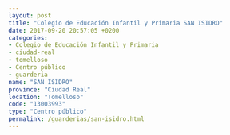 ```yaml
---
layout: post
title: "Colegio de Educación Infantil y Primaria SAN ISIDRO"
date: 2017-09-20 20:57:05 +0200
categories:
- Colegio de Educación Infantil y Primaria
- ciudad-real
- tomelloso
- Centro público
- guarderia
name: "SAN ISIDRO"
province: "Ciudad Real"
location: "Tomelloso"
code: "13003993"
type: "Centro público"
permalink: /guarderias/san-isidro.html
---
```

